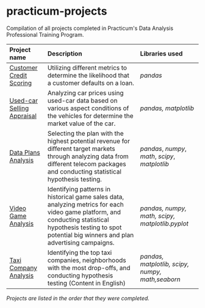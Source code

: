 # practicum-projects
Compilation of all projects completed in Practicum's Data Analysis Professional Training Program.

| Project name | Description | Libraries used |
| :---------------------- | :---------------------- | :---------------------- |
| [Customer Credit Scoring](credit_scoring) | Utilizing different metrics to determine the likelihood that a customer defaults on a loan. | *pandas* |
|[Used-car Selling Appraisal](car_price)| Analyzing car prices using used-car data based on various aspect conditions of the vehicles for determine the market value of the car. | *pandas, matplotlib* |
|[Data Plans Analysis](data_plans)| Selecting the plan with the highest potential revenue for different target markets through analyzing data from different telecom packages and conducting statistical hypothesis testing. | *pandas*, *numpy*, *math*, *scipy*, *matplotlib* |
|[Video Game Analysis](video_games)| Identifying patterns in historical game sales data, analyzing metrics for each video game platform, and conducting statistical hypothesis testing to spot potential big winners and plan advertising campaigns. | *pandas, numpy, math, scipy, matplotlib.pyplot* |
|[Taxi Company Analysis](taxi_company)|Identifying the top taxi companies, neighborhoods with the most drop-offs, and conducting hypothesis testing (Content in English)|*pandas, matplotlib, scipy, numpy, math,seaborn*|


*Projects are listed in the order that they were completed.*
